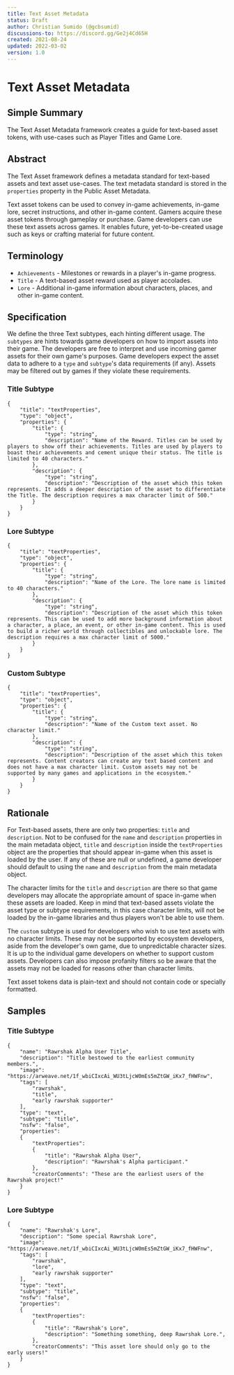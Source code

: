 ```yaml
---
title: Text Asset Metadata
status: Draft
author: Christian Sumido (@gcbsumid)
discussions-to: https://discord.gg/Ge2j4Cd65H
created: 2021-08-24
updated: 2022-03-02
version: 1.0
---
```


# Text Asset Metadata

## Simple Summary

The Text Asset Metadata framework creates a guide for text-based asset tokens, with use-cases such as Player Titles and Game Lore.

## Abstract

The Text Asset framework defines a metadata standard for text-based assets and text asset use-cases. The text metadata standard is stored in the `properties` property in the Public Asset Metadata. 

Text asset tokens can be used to convey in-game achievements, in-game lore, secret instructions, and other in-game content. Gamers acquire these asset tokens through gameplay or purchase. Game developers can use these text assets across games. It enables future, yet-to-be-created usage such as keys or crafting material for future content. 

## Terminology 

* `Achievements` - Milestones or rewards in a player's in-game progress. 
* `Title` - A text-based asset reward used as player accolades.
* `Lore` - Additional in-game information about characters, places, and other in-game content.

## Specification 

We define the three Text subtypes, each hinting different usage. The `subtypes` are hints towards game developers on how to import assets into their game. The developers are free to interpret and use incoming gamer assets for their own game's purposes. Game developers expect the asset data to adhere to a `type` and `subtype`'s data requirements (if any). Assets may be filtered out by games if they violate these requirements.

### Title Subtype
```
{
    "title": "textProperties",
    "type": "object",
    "properties": {
        "title": {
            "type": "string",
            "description": "Name of the Reward. Titles can be used by players to show off their achievements. Titles are used by players to boast their achievements and cement unique their status. The title is limited to 40 characters."
        },
        "description": {
            "type": "string",
            "description": "Description of the asset which this token represents. It adds a deeper description of the asset to differentiate the Title. The description requires a max character limit of 500."
        }
    }
}
```

### Lore Subtype
```
{
    "title": "textProperties",
    "type": "object",
    "properties": {
        "title": {
            "type": "string",
            "description": "Name of the Lore. The lore name is limited to 40 characters."
        },
        "description": {
            "type": "string",
            "description": "Description of the asset which this token represents. This can be used to add more background information about a character, a place, an event, or other in-game content. This is used to build a richer world through collectibles and unlockable lore. The description requires a max character limit of 5000."
        }
    }
}
```

### Custom Subtype
```
{
    "title": "textProperties",
    "type": "object",
    "properties": {
        "title": {
            "type": "string",
            "description": "Name of the Custom text asset. No character limit."
        },
        "description": {
            "type": "string",
            "description": "Description of the asset which this token represents. Content creators can create any text based content and does not have a max character limit. Custom assets may not be supported by many games and applications in the ecosystem."
        }
    }
}
```

## Rationale

For Text-based assets, there are only two properties: `title` and `description`. Not to be confused for the `name` and `description` properties in the main metadata object, `title` and `description` inside the `textProperties` object are the properties that should appear in-game when this asset is loaded by the user. If any of these are null or undefined, a game developer should default to using the `name` and `description` from the main metadata object.

The character limits for the `title` and `description` are there so that game developers may allocate the appropriate amount of space in-game when these assets are loaded. Keep in mind that text-based assets violate the asset type or subtype requirements, in this case character limits, will not be loaded by the in-game libraries and thus players won't be able to use them. 

The `custom` subtype is used for developers who wish to use text assets with no character limits. These may not be supported by ecosystem developers, aside from the developer's own game, due to unpredictable character sizes. It is up to the individual game developers on whether to support custom assets. Developers can also impose profanity filters so be aware that the assets may not be loaded for reasons other than character limits.

Text asset tokens data is plain-text and should not contain code or specially formatted. 

## Samples

### Title Subtype
```
{
    "name": "Rawrshak Alpha User Title",
    "description": "Title bestowed to the earliest community members.",
    "image": "https://arweave.net/1f_wbiCIxcAi_WU3tLjcW0mEs5mZtGW_iKx7_fHWFnw",
    "tags": [
        "rawrshak",
        "title",
        "early rawrshak supporter"
    ],
    "type": "text",
    "subtype": "title",
    "nsfw": "false",
    "properties":
    {
        "textProperties":
        {
            "title": "Rawrshak Alpha User",
            "description": "Rawrshak's Alpha participant."
        },
        "creatorComments": "These are the earliest users of the Rawrshak project!"
    }
}
```

### Lore Subtype
```
{
    "name": "Rawrshak's Lore",
    "description": "Some special Rawrshak Lore",
    "image": "https://arweave.net/1f_wbiCIxcAi_WU3tLjcW0mEs5mZtGW_iKx7_fHWFnw",
    "tags": [
        "rawrshak",
        "lore",
        "early rawrshak supporter"
    ],
    "type": "text",
    "subtype": "title",
    "nsfw": "false",
    "properties":
    {
        "textProperties":
        {
            "title": "Rawrshak's Lore",
            "description": "Something something, deep Rawrshak Lore.",
        },
        "creatorComments": "This asset lore should only go to the early users!"
    }
}
```